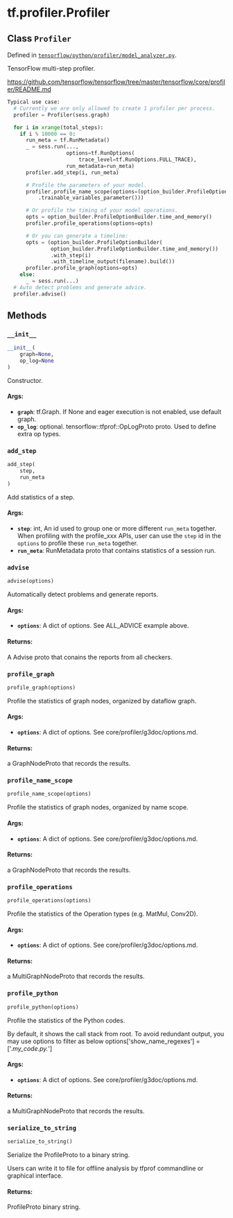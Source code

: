 <div itemscope itemtype="http://developers.google.com/ReferenceObject">
<meta itemprop="name" content="tf.profiler.Profiler" />
<meta itemprop="property" content="__init__"/>
<meta itemprop="property" content="add_step"/>
<meta itemprop="property" content="advise"/>
<meta itemprop="property" content="profile_graph"/>
<meta itemprop="property" content="profile_name_scope"/>
<meta itemprop="property" content="profile_operations"/>
<meta itemprop="property" content="profile_python"/>
<meta itemprop="property" content="serialize_to_string"/>
</div>

# tf.profiler.Profiler

## Class `Profiler`





Defined in [`tensorflow/python/profiler/model_analyzer.py`](https://www.tensorflow.org/code/tensorflow/python/profiler/model_analyzer.py).

TensorFlow multi-step profiler.

https://github.com/tensorflow/tensorflow/tree/master/tensorflow/core/profiler/README.md

```python
Typical use case:
  # Currently we are only allowed to create 1 profiler per process.
  profiler = Profiler(sess.graph)

  for i in xrange(total_steps):
    if i % 10000 == 0:
      run_meta = tf.RunMetadata()
      _ = sess.run(...,
                   options=tf.RunOptions(
                       trace_level=tf.RunOptions.FULL_TRACE),
                   run_metadata=run_meta)
      profiler.add_step(i, run_meta)

      # Profile the parameters of your model.
      profiler.profile_name_scope(options=(option_builder.ProfileOptionBuilder
          .trainable_variables_parameter()))

      # Or profile the timing of your model operations.
      opts = option_builder.ProfileOptionBuilder.time_and_memory()
      profiler.profile_operations(options=opts)

      # Or you can generate a timeline:
      opts = (option_builder.ProfileOptionBuilder(
              option_builder.ProfileOptionBuilder.time_and_memory())
              .with_step(i)
              .with_timeline_output(filename).build())
      profiler.profile_graph(options=opts)
    else:
      _ = sess.run(...)
  # Auto detect problems and generate advice.
  profiler.advise()
```

## Methods

<h3 id="__init__"><code>__init__</code></h3>

``` python
__init__(
    graph=None,
    op_log=None
)
```

Constructor.

#### Args:

* <b>`graph`</b>: tf.Graph. If None and eager execution is not enabled, use
      default graph.
* <b>`op_log`</b>: optional. tensorflow::tfprof::OpLogProto proto. Used to define
      extra op types.

<h3 id="add_step"><code>add_step</code></h3>

``` python
add_step(
    step,
    run_meta
)
```

Add statistics of a step.

#### Args:

* <b>`step`</b>: int, An id used to group one or more different `run_meta` together.
      When profiling with the profile_xxx APIs, user can use the `step`
      id in the `options` to profile these `run_meta` together.
* <b>`run_meta`</b>: RunMetadata proto that contains statistics of a session run.

<h3 id="advise"><code>advise</code></h3>

``` python
advise(options)
```

Automatically detect problems and generate reports.

#### Args:

* <b>`options`</b>: A dict of options. See ALL_ADVICE example above.

#### Returns:

A Advise proto that conains the reports from all checkers.

<h3 id="profile_graph"><code>profile_graph</code></h3>

``` python
profile_graph(options)
```

Profile the statistics of graph nodes, organized by dataflow graph.

#### Args:

* <b>`options`</b>: A dict of options. See core/profiler/g3doc/options.md.

#### Returns:

a GraphNodeProto that records the results.

<h3 id="profile_name_scope"><code>profile_name_scope</code></h3>

``` python
profile_name_scope(options)
```

Profile the statistics of graph nodes, organized by name scope.

#### Args:

* <b>`options`</b>: A dict of options. See core/profiler/g3doc/options.md.

#### Returns:

a GraphNodeProto that records the results.

<h3 id="profile_operations"><code>profile_operations</code></h3>

``` python
profile_operations(options)
```

Profile the statistics of the Operation types (e.g. MatMul, Conv2D).

#### Args:

* <b>`options`</b>: A dict of options. See core/profiler/g3doc/options.md.

#### Returns:

a MultiGraphNodeProto that records the results.

<h3 id="profile_python"><code>profile_python</code></h3>

``` python
profile_python(options)
```

Profile the statistics of the Python codes.

  By default, it shows the call stack from root. To avoid
  redundant output, you may use options to filter as below
    options['show_name_regexes'] = ['.*my_code.py.*']

#### Args:

* <b>`options`</b>: A dict of options. See core/profiler/g3doc/options.md.

#### Returns:

a MultiGraphNodeProto that records the results.

<h3 id="serialize_to_string"><code>serialize_to_string</code></h3>

``` python
serialize_to_string()
```

Serialize the ProfileProto to a binary string.

  Users can write it to file for offline analysis by tfprof commandline
  or graphical interface.

#### Returns:

ProfileProto binary string.



